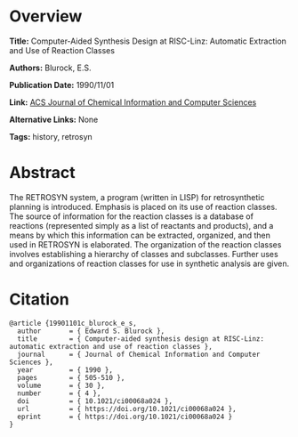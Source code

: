 # Overview
**Title:**
Computer-Aided Synthesis Design at RISC-Linz: Automatic Extraction and Use of Reaction Classes

**Authors:**
Blurock, E.S.

**Publication Date:**
1990/11/01

**Link:**
[ACS Journal of Chemical Information and Computer Sciences](https://pubs.acs.org/doi/abs/10.1021/ci00068a024)

**Alternative Links:**
None

**Tags:**
history, retrosyn


# Abstract
The RETROSYN system, a program (written in LISP) for retrosynthetic planning is introduced.
Emphasis is placed on its use of reaction classes.
The source of information for the reaction classes is a database of reactions (represented simply as a list of reactants and products), and a means by which this information can be extracted, organized, and then used in RETROSYN is elaborated.
The organization of the reaction classes involves establishing a hierarchy of classes and subclasses.
Further uses and organizations of reaction classes for use in synthetic analysis are given.


# Citation
```
@article {19901101c_blurock_e_s,
  author       = { Edward S. Blurock },
  title        = { Computer-aided synthesis design at RISC-Linz: automatic extraction and use of reaction classes },
  journal      = { Journal of Chemical Information and Computer Sciences },
  year         = { 1990 },
  pages        = { 505-510 },
  volume       = { 30 },
  number       = { 4 },
  doi          = { 10.1021/ci00068a024 },
  url          = { https://doi.org/10.1021/ci00068a024 },
  eprint       = { https://doi.org/10.1021/ci00068a024 }
}
```
